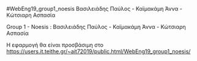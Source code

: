 ﻿#WebEng19_group1_noesis
 Βασιλειάδης Παύλος - Καϊμακάμη Άννα - Κώτσιαρη Ασπασία

Group 1 - Noesis : Βασιλειάδης Παύλος - Καϊμακάμη Άννα - Κώτσιαρη Ασπασία

Η εφαρμογή θα είναι προσβάσιμη στο https://users.it.teithe.gr/~ait72019/public.html/WebEng19_group1_noesis/
